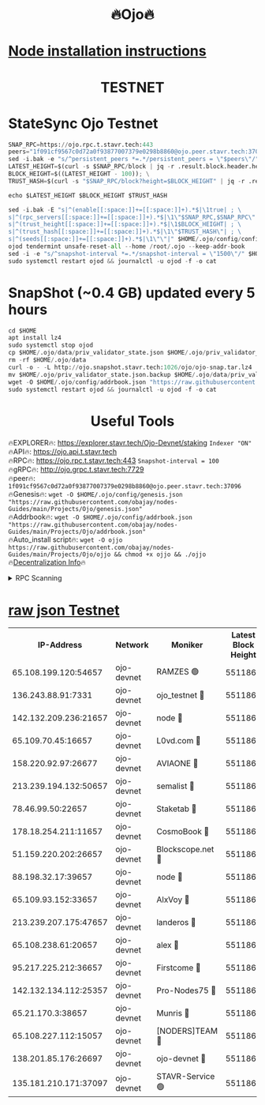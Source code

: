 <h1 align="center"> 🔥Ojo🔥</h1>

[Node installation instructions](https://github.com/obajay/nodes-Guides/tree/main/Projects/Ojo)
=

<h1 align="center"> TESTNET</h1>

# StateSync Ojo Testnet
```python
SNAP_RPC=https://ojo.rpc.t.stavr.tech:443
peers="1f091cf9567c0d72a0f93877007379e0298b8860@ojo.peer.stavr.tech:37096"
sed -i.bak -e "s/^persistent_peers *=.*/persistent_peers = \"$peers\"/" $HOME/.ojo/config/config.toml
LATEST_HEIGHT=$(curl -s $SNAP_RPC/block | jq -r .result.block.header.height); \
BLOCK_HEIGHT=$((LATEST_HEIGHT - 100)); \
TRUST_HASH=$(curl -s "$SNAP_RPC/block?height=$BLOCK_HEIGHT" | jq -r .result.block_id.hash)

echo $LATEST_HEIGHT $BLOCK_HEIGHT $TRUST_HASH

sed -i.bak -E "s|^(enable[[:space:]]+=[[:space:]]+).*$|\1true| ; \
s|^(rpc_servers[[:space:]]+=[[:space:]]+).*$|\1\"$SNAP_RPC,$SNAP_RPC\"| ; \
s|^(trust_height[[:space:]]+=[[:space:]]+).*$|\1$BLOCK_HEIGHT| ; \
s|^(trust_hash[[:space:]]+=[[:space:]]+).*$|\1\"$TRUST_HASH\"| ; \
s|^(seeds[[:space:]]+=[[:space:]]+).*$|\1\"\"|" $HOME/.ojo/config/config.toml
ojod tendermint unsafe-reset-all --home /root/.ojo --keep-addr-book
sed -i -e "s/^snapshot-interval *=.*/snapshot-interval = \"1500\"/" $HOME/.ojo/config/app.toml
sudo systemctl restart ojod && journalctl -u ojod -f -o cat
```
# SnapShot (~0.4 GB) updated every 5 hours
```python
cd $HOME
apt install lz4
sudo systemctl stop ojod
cp $HOME/.ojo/data/priv_validator_state.json $HOME/.ojo/priv_validator_state.json.backup
rm -rf $HOME/.ojo/data
curl -o - -L http://ojo.snapshot.stavr.tech:1026/ojo/ojo-snap.tar.lz4 | lz4 -c -d - | tar -x -C $HOME/.ojo --strip-components 2
mv $HOME/.ojo/priv_validator_state.json.backup $HOME/.ojo/data/priv_validator_state.json
wget -O $HOME/.ojo/config/addrbook.json "https://raw.githubusercontent.com/obajay/nodes-Guides/main/Projects/Ojo/addrbook.json"
sudo systemctl restart ojod && journalctl -u ojod -f -o cat
```
 <h1 align="center"> Useful Tools</h1>

🔥EXPLORER🔥:        https://explorer.stavr.tech/Ojo-Devnet/staking        `Indexer "ON"` \
🔥API🔥:                     https://ojo.api.t.stavr.tech \
🔥RPC🔥:                    https://ojo.rpc.t.stavr.tech:443              `Snapshot-interval = 100` \
🔥gRPC🔥:                  http://ojo.grpc.t.stavr.tech:7729 \
🔥peer🔥:                   `1f091cf9567c0d72a0f93877007379e0298b8860@ojo.peer.stavr.tech:37096` \
🔥Genesis🔥:    ```wget -O $HOME/.ojo/config/genesis.json "https://raw.githubusercontent.com/obajay/nodes-Guides/main/Projects/Ojo/genesis.json"``` \
🔥Addrbook🔥:    ```wget -O $HOME/.ojo/config/addrbook.json "https://raw.githubusercontent.com/obajay/nodes-Guides/main/Projects/Ojo/addrbook.json"``` \
🔥Auto_install script🔥: ```wget -O ojjo https://raw.githubusercontent.com/obajay/nodes-Guides/main/Projects/Ojo/ojjo && chmod +x ojjo && ./ojjo``` \
🔥[Decentralization Info](https://github.com/obajay/StateSync-snapshots/tree/main/Projects/Ojo/Decentralization)🔥



<details>
<summary>RPC Scanning</summary>

<h2 align="center"> We scan nodes in real time every 4 hours. And we provide the final result of RPC endpoints.
We cannot influence the operation of these nodes in any way. </h2>


```python
If Voting Power is higher than 0 --> then the Node is a validator of the network and may be subject to attack and be a potential threat to the chain.
```
```python
We marked such validators with a red symbol
```

</details>

[raw json Testnet](https://rpc-check.ojot.stavr.tech/ojot/rpc-ojot-result.json)
=


<table><tr><th>IP-Address</th><th>Network</th><th>Moniker</th><th>Latest Block Height</th><th>Earliest Block Height</th><th>Catching Up</th><th>Tx Index</th><th>Voting Power</th><th>Scan Time</th></tr><tr><td>65.108.199.120:54657</td><td>ojo-devnet</td><td>RAMZES 🟢</td><td>5511864</td><td>306156</td><td>False</td><td>on</td><td>0</td><td>2024-02-19T15:21:16.083627259UTC</td></tr><tr><td>136.243.88.91:7331</td><td>ojo-devnet</td><td>ojo_testnet 🔴</td><td>5511865</td><td>308845</td><td>False</td><td>on</td><td>1000</td><td>2024-02-19T15:21:24.460240785UTC</td></tr><tr><td>142.132.209.236:21657</td><td>ojo-devnet</td><td>node 🔴</td><td>5511867</td><td>350001</td><td>False</td><td>on</td><td>1999</td><td>2024-02-19T15:21:38.109198154UTC</td></tr><tr><td>65.109.70.45:16657</td><td>ojo-devnet</td><td>L0vd.com 🔴</td><td>5511869</td><td>695918</td><td>False</td><td>off</td><td>998</td><td>2024-02-19T15:21:46.221980697UTC</td></tr><tr><td>158.220.92.97:26677</td><td>ojo-devnet</td><td>AVIAONE 🔴</td><td>5511866</td><td>2754001</td><td>False</td><td>on</td><td>19926</td><td>2024-02-19T15:21:33.080347896UTC</td></tr><tr><td>213.239.194.132:50657</td><td>ojo-devnet</td><td>semalist 🔴</td><td>5511864</td><td>3223522</td><td>False</td><td>on</td><td>21037</td><td>2024-02-19T15:21:16.374107418UTC</td></tr><tr><td>78.46.99.50:22657</td><td>ojo-devnet</td><td>Staketab 🔴</td><td>5511869</td><td>4254801</td><td>False</td><td>on</td><td>1276</td><td>2024-02-19T15:21:46.548030909UTC</td></tr><tr><td>178.18.254.211:11657</td><td>ojo-devnet</td><td>CosmoBook 🔴</td><td>5511868</td><td>4392001</td><td>False</td><td>off</td><td>1047</td><td>2024-02-19T15:21:40.587740343UTC</td></tr><tr><td>51.159.220.202:26657</td><td>ojo-devnet</td><td>Blockscope.net 🔴</td><td>5511863</td><td>4425001</td><td>False</td><td>on</td><td>1930</td><td>2024-02-19T15:21:15.352282264UTC</td></tr><tr><td>88.198.32.17:39657</td><td>ojo-devnet</td><td>node 🔴</td><td>5511868</td><td>4710001</td><td>False</td><td>on</td><td>97696</td><td>2024-02-19T15:21:40.902585341UTC</td></tr><tr><td>65.109.93.152:33657</td><td>ojo-devnet</td><td>AlxVoy 🔴</td><td>5511867</td><td>4943001</td><td>False</td><td>on</td><td>4491415</td><td>2024-02-19T15:21:37.825134758UTC</td></tr><tr><td>213.239.207.175:47657</td><td>ojo-devnet</td><td>landeros 🔴</td><td>5511867</td><td>4967924</td><td>False</td><td>off</td><td>11083</td><td>2024-02-19T15:21:33.357592976UTC</td></tr><tr><td>65.108.238.61:20657</td><td>ojo-devnet</td><td>alex 🔴</td><td>5511863</td><td>5131001</td><td>False</td><td>on</td><td>11359</td><td>2024-02-19T15:21:15.713697804UTC</td></tr><tr><td>95.217.225.212:36657</td><td>ojo-devnet</td><td>Firstcome 🔴</td><td>5511865</td><td>5251946</td><td>False</td><td>on</td><td>13566</td><td>2024-02-19T15:21:22.165346497UTC</td></tr><tr><td>142.132.134.112:25357</td><td>ojo-devnet</td><td>Pro-Nodes75 🔴</td><td>5511864</td><td>5411864</td><td>False</td><td>on</td><td>24651</td><td>2024-02-19T15:21:19.389567316UTC</td></tr><tr><td>65.21.170.3:38657</td><td>ojo-devnet</td><td>Munris 🔴</td><td>5511865</td><td>5411865</td><td>False</td><td>off</td><td>20123</td><td>2024-02-19T15:21:21.762110074UTC</td></tr><tr><td>65.108.227.112:15057</td><td>ojo-devnet</td><td>[NODERS]TEAM 🔴</td><td>5511869</td><td>5411869</td><td>False</td><td>off</td><td>9999</td><td>2024-02-19T15:21:45.562150972UTC</td></tr><tr><td>138.201.85.176:26697</td><td>ojo-devnet</td><td>ojo-devnet 🔴</td><td>5511869</td><td>5411869</td><td>False</td><td>on</td><td>1000024000</td><td>2024-02-19T15:21:45.853483619UTC</td></tr><tr><td>135.181.210.171:37097</td><td>ojo-devnet</td><td>STAVR-Service 🟢</td><td>5511864</td><td>5508001</td><td>False</td><td>on</td><td>0</td><td>2024-02-19T15:21:17.028753283UTC</td></tr></table>
